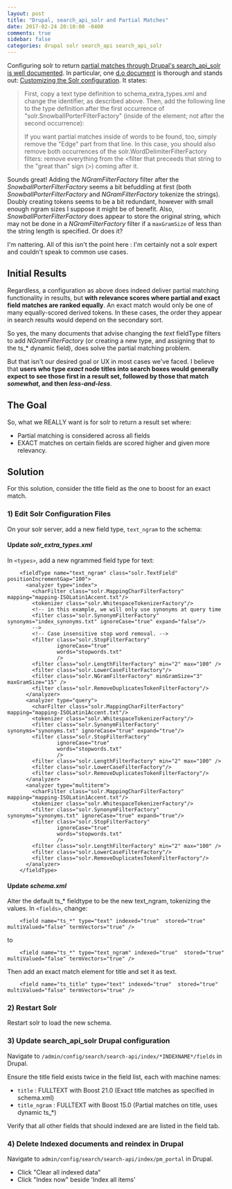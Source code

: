 ```yaml
---
layout: post
title: "Drupal, search_api_solr and Partial Matches"
date: 2017-02-24 20:10:00 -0400
comments: true
sidebar: false
categories: drupal solr search_api search_api_solr
---
```


Configuring solr to return [partial matches through Drupal's search_api_solr is well documented](https://www.google.ca/search?q=search_api_solr+partial+matches). In particular, one [d.o document](https://www.drupal.org) is thorough and stands out: [Customizing the Solr configuration](https://www.drupal.org/node/200976). It states:

> First, copy a text type definition to schema_extra_types.xml and change the identifier, as described above.
> Then, add the following line to the type definition after the first occurrence of "solr.SnowballPorterFilterFactory" (inside of the <analyzer type="index"> element; not after the second occurrence):
>
> <filter class="solr.EdgeNGramFilterFactory" minGramSize="2" maxGramSize="25" />
>
> If you want partial matches inside of words to be found, too, simply remove the "Edge" part from that line. In this case, you should also remove both occurrences of the solr.WordDelimiterFilterFactory filters: remove everything from the <filter that preceeds that string to the "great than" sign (>) coming after it.

Sounds great! Adding the _NGramFilterFactory_ filter after the _SnowballPorterFilterFactory_ seems a bit befuddling at first (both _SnowballPorterFilterFactory_ and _NGramFilterFactory_ tokenize the strings). Doubly creating tokens seems to be a bit redundant, however with small enough ngram sizes I suppose it might be of benefit. Also, _SnowballPorterFilterFactory_ does appear to store the original string, which may not be done in a _NGramFilterFactory_ filter if a ```maxGramSize``` of less than the string length is specified. Or does it?

I'm nattering. All of this isn't the point here : I'm certainly not a solr expert and couldn't speak to common use cases.

## Initial Results
Regardless, a configuration as above does indeed deliver partial matching functionality in results, but **with relevance scores where partial and exact field matches are ranked equally**. An exact match would only be one of many equally-scored derived tokens. In these cases, the order they appear in search results would depend on the secondary sort.

So yes, the many documents that advise changing the _text_ fieldType filters to add _NGramFilterFactory_ (or creating a new type, and assigning that to the ts_* dynamic field), does solve the partial matching problem.

But that isn't our desired goal or UX in most cases we've faced. I believe that **users who type _exact_ node titles into search boxes would generally expect to see those first in a result set, followed by those that match _somewhat_, and then _less-and-less_**.

## The Goal
So, what we REALLY want is for solr to return a result set where:

* Partial matching is considered across all fields
* EXACT matches on certain fields are scored higher and given more relevancy.

## Solution
For this solution, consider the title field as the one to boost for an exact match.

### 1) Edit Solr Configuration Files
On your solr server, add a new field type, ```text_ngram``` to the schema:

#### Update _solr_extra_types.xml_

In ```<types>```, add a new ngrammed field type for text:

```
    <fieldType name="text_ngram" class="solr.TextField" positionIncrementGap="100">
      <analyzer type="index">
        <charFilter class="solr.MappingCharFilterFactory" mapping="mapping-ISOLatin1Accent.txt"/>
        <tokenizer class="solr.WhitespaceTokenizerFactory"/>
        <!-- in this example, we will only use synonyms at query time
        <filter class="solr.SynonymFilterFactory" synonyms="index_synonyms.txt" ignoreCase="true" expand="false"/>
        -->
        <!-- Case insensitive stop word removal. -->
        <filter class="solr.StopFilterFactory"
                ignoreCase="true"
                words="stopwords.txt"
                />
        <filter class="solr.LengthFilterFactory" min="2" max="100" />
        <filter class="solr.LowerCaseFilterFactory"/>
        <filter class="solr.NGramFilterFactory" minGramSize="3" maxGramSize="15" />
        <filter class="solr.RemoveDuplicatesTokenFilterFactory"/>
      </analyzer>
      <analyzer type="query">
        <charFilter class="solr.MappingCharFilterFactory" mapping="mapping-ISOLatin1Accent.txt"/>
        <tokenizer class="solr.WhitespaceTokenizerFactory"/>
        <filter class="solr.SynonymFilterFactory" synonyms="synonyms.txt" ignoreCase="true" expand="true"/>
        <filter class="solr.StopFilterFactory"
                ignoreCase="true"
                words="stopwords.txt"
                />
        <filter class="solr.LengthFilterFactory" min="2" max="100" />
        <filter class="solr.LowerCaseFilterFactory"/>
        <filter class="solr.RemoveDuplicatesTokenFilterFactory"/>
      </analyzer>
      <analyzer type="multiterm">
        <charFilter class="solr.MappingCharFilterFactory" mapping="mapping-ISOLatin1Accent.txt"/>
        <tokenizer class="solr.WhitespaceTokenizerFactory"/>
        <filter class="solr.SynonymFilterFactory" synonyms="synonyms.txt" ignoreCase="true" expand="true"/>
        <filter class="solr.StopFilterFactory"
                ignoreCase="true"
                words="stopwords.txt"
                />
        <filter class="solr.LengthFilterFactory" min="2" max="100" />
        <filter class="solr.LowerCaseFilterFactory"/>
        <filter class="solr.RemoveDuplicatesTokenFilterFactory"/>
      </analyzer>
    </fieldType>
```

#### Update _schema.xml_

Alter the default ts_* fieldtype to be the new text_ngram, tokenizing the values. In ```<fields>```, change:

```
    <field name="ts_*" type="text" indexed="true"  stored="true" multiValued="false" termVectors="true" />
```

to

```
    <field name="ts_*" type="text_ngram" indexed="true"  stored="true" multiValued="false" termVectors="true" />
```

Then add an exact match element for title and set it as text.

```
    <field name="ts_title" type="text" indexed="true"  stored="true" multiValued="false" termVectors="true" />
```

### 2) Restart Solr
Restart solr to load the new schema.

### 3) Update search_api_solr Drupal configuration
Navigate to ```/admin/config/search/search-api/index/*INDEXNAME*/fields``` in Drupal.

Ensure  the title field exists twice in the field list, each with machine names:
* ```title``` : FULLTEXT with Boost 21.0 (Exact title matches as specified in schema.xml)
* ```title_ngram``` : FULLTEXT with Boost 15.0  (Partial matches on title, uses dynamic ts_*)

Verify that all other fields that should indexed are are listed in the field tab.

### 4) Delete Indexed documents and reindex in Drupal
Navigate to ```admin/config/search/search-api/index/pm_portal``` in Drupal.

* Click "Clear all indexed data"
* Click "Index now" beside 'Index all items'
